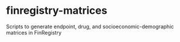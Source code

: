 # finregistry-matrices
Scripts to generate endpoint, drug, and socioeconomic-demographic matrices in FinRegistry
